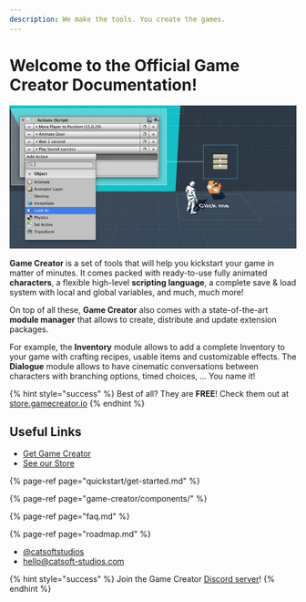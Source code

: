 ```yaml
---
description: We make the tools. You create the games.
---
```


# Welcome to the Official Game Creator Documentation!

![\(Example of an Action sequence\)](.gitbook/assets/game-creator.jpg)

**Game Creator** is a set of tools that will help you kickstart your game in matter of minutes. It comes packed with ready-to-use fully animated **characters**, a flexible high-level **scripting language**, a complete save & load system with local and global variables, and much, much more!

On top of all these, **Game Creator** also comes with a state-of-the-art **module manager** that allows to create, distribute and update extension packages. 

For example, the **Inventory** module allows to add a complete Inventory to your game with crafting recipes, usable items and customizable effects. The **Dialogue** module allows to have cinematic conversations between characters with branching options, timed choices, ... You name it!

{% hint style="success" %}
Best of all? They are **FREE**! Check them out at [store.gamecreator.io](https://store.gamecreator.io)
{% endhint %}

## Useful Links

* [Get Game Creator](https://www.assetstore.unity3d.com/#!/content/89443?aid=1100l36uR)
* [See our Store](https://store.gamecreator.io)

{% page-ref page="quickstart/get-started.md" %}

{% page-ref page="game-creator/components/" %}

{% page-ref page="faq.md" %}

{% page-ref page="roadmap.md" %}

* [@catsoftstudios](https://twitter.com/catsoftstudios)
* [hello@catsoft-studios.com](mailto:hello@catsoft-studios.com)

{% hint style="success" %}
Join the Game Creator [Discord server](https://discord.gg/WUTVJeq)!
{% endhint %}

